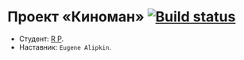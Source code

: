 # Проект «Киноман» [![Build status][travis-image]][travis-url]

* Студент: [R P](https://up.htmlacademy.ru/ecmascript/13/user/1329715).
* Наставник: `Eugene Alipkin`.

[travis-image]: https://travis-ci.com/htmlacademy-ecmascript/1329715-cinemaddict-13.svg?branch=master
[travis-url]: https://travis-ci.com/htmlacademy-ecmascript/1329715-cinemaddict-13
